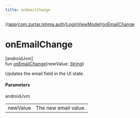 ```yaml
---
title: onEmailChange
---
```

//[app](../../../index.html)/[com.zurtar.mhma.auth](../index.html)/[LoginViewModel](index.html)/[onEmailChange](on-email-change.html)



# onEmailChange



[androidJvm]\
fun [onEmailChange](on-email-change.html)(newValue: [String](https://kotlinlang.org/api/core/kotlin-stdlib/kotlin/-string/index.html))



Updates the email field in the UI state.



#### Parameters


androidJvm

| | |
|---|---|
| newValue | The new email value. |



